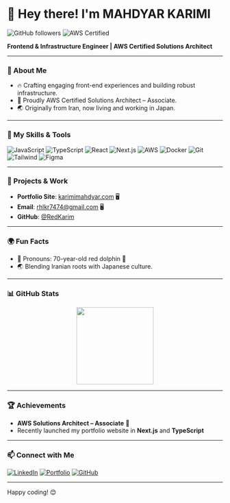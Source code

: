 # 👋 Hey there! I'm **MAHDYAR KARIMI**

![GitHub followers](https://img.shields.io/github/followers/RedKarim?label=Follow&style=social)
![AWS Certified](https://img.shields.io/badge/AWS-Certified%20Solutions%20Architect-orange)

**Frontend & Infrastructure Engineer | AWS Certified Solutions Architect**

---

### 👀 About Me
- 🔥 Crafting engaging front-end experiences and building robust infrastructure.
- 🌱 Proudly AWS Certified Solutions Architect – Associate.
- 🌏 Originally from Iran, now living and working in Japan.

---

### 🚀 My Skills & Tools
![JavaScript](https://img.shields.io/badge/-JavaScript-F7DF1E?style=flat&logo=javascript&logoColor=black)
![TypeScript](https://img.shields.io/badge/-TypeScript-007ACC?style=flat&logo=typescript&logoColor=white)
![React](https://img.shields.io/badge/-React-61DAFB?style=flat&logo=react&logoColor=black)
![Next.js](https://img.shields.io/badge/-Next.js-000000?style=flat&logo=next.js&logoColor=white)
![AWS](https://img.shields.io/badge/-AWS-FF9900?style=flat&logo=amazon-aws&logoColor=white)
![Docker](https://img.shields.io/badge/-Docker-2496ED?style=flat&logo=docker&logoColor=white)
![Git](https://img.shields.io/badge/-Git-F05032?style=flat&logo=git&logoColor=white)
![Tailwind](https://img.shields.io/badge/-Tailwind%20CSS-38B2AC?style=flat&logo=tailwind-css&logoColor=white)
![Figma](https://img.shields.io/badge/-Figma-F24E1E?style=flat&logo=figma&logoColor=white)

---

### 💼 Projects & Work
- **Portfolio Site**: [karimimahdyar.com](https://karimimahdyar.com) 🖥️
- **Email**: [rhlkr7474@gmail.com](https://rhlkr7474@gmail.com) 🖥️
- **GitHub**: [@RedKarim](https://github.com/RedKarim)

---

### 🌍 Fun Facts
- 🐬 Pronouns: 70-year-old red dolphin 🐬
- 🌏 Blending Iranian roots with Japanese culture.

---

### 📊 GitHub Stats
<div align="center">
  <img height="180em" src="https://github-readme-stats.vercel.app/api/top-langs/?username=RedKarim&layout=compact&theme=radical" />
</div>

---

### 🏆 Achievements
- **AWS Solutions Architect – Associate** 🏅
- Recently launched my portfolio website in **Next.js** and **TypeScript**

---

### 📫 Connect with Me
[![LinkedIn](https://img.shields.io/badge/-LinkedIn-blue?style=flat&logo=linkedin&logoColor=white)](https://www.linkedin.com/in/m-karimi-88841b200/)
[![Portfolio](https://img.shields.io/badge/Portfolio-FF5722?style=flat&logo=Google-Chrome&logoColor=white)](https://karimimahdyar.com)
[![GitHub](https://img.shields.io/github/followers/RedKarim?label=Follow%20on%20GitHub&style=social)](https://github.com/RedKarim)

---

Happy coding! 😊

<!---
- 👋 Hi, I’m MAHDYAR KARIMI.
- 👀 I’m interested in front-end and Infrastructure engineering.
- 🌱 I am an AWS Certified Solutions Architect – Associate.
- 💞️ I’m looking to collaborate on any project.
- 📫 Feel free to teach me anything.
- 😄 Pronouns: 70 year-old red dolphin.
- ⚡ Fun fact: I am an Iranian living in Japan.
RedKarim/RedKarim is a ✨ special ✨ repository because its `README.md` (this file) appears on your GitHub profile.
You can click the Preview link to take a look at your changes.
--->
